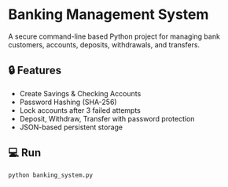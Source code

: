 # Banking Management System

A secure command-line based Python project for managing bank customers, accounts, deposits, withdrawals, and transfers.

## 🔒 Features
- Create Savings & Checking Accounts
- Password Hashing (SHA-256)
- Lock accounts after 3 failed attempts
- Deposit, Withdraw, Transfer with password protection
- JSON-based persistent storage

## 💻 Run
```bash
python banking_system.py
